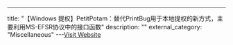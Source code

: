 ---
title: "【Windows 提权】PetitPotam：替代PrintBug用于本地提权的新方式，主要利用MS-EFSR协议中的接口函数"
description: ""
external_category: "Miscellaneous"
---[Visit Website](https://github.com/crisprss/PetitPotam)

